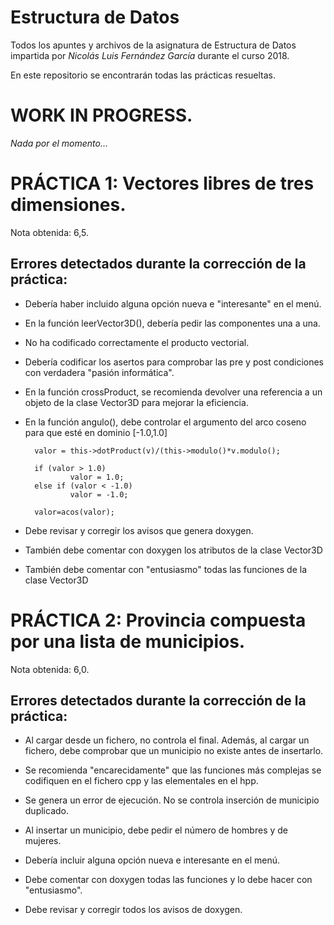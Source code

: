 # Estructura de Datos
Todos los apuntes y archivos de la asignatura de Estructura de Datos impartida por _Nicolás Luis Fernández García_ durante el curso 2018.

En este repositorio se encontrarán todas las prácticas resueltas.

# WORK IN PROGRESS.

_Nada por el momento..._

# PRÁCTICA 1: Vectores libres de tres dimensiones.

Nota obtenida: 6,5.

## Errores detectados durante la corrección de la práctica:

+ Debería haber incluido alguna opción nueva e "interesante" en el menú.

+ En la función leerVector3D(), debería pedir las componentes una a una.

+ No ha codificado correctamente el producto vectorial.

+ Debería codificar los asertos para comprobar las pre y post condiciones con verdadera "pasión informática".

+ En la función crossProduct, se recomienda devolver una referencia a un objeto de la clase Vector3D para mejorar la eficiencia.

+ En la función angulo(), debe controlar el argumento del arco coseno para que esté en dominio [-1.0,1.0]

        valor = this->dotProduct(v)/(this->modulo()*v.modulo();

        if (valor > 1.0)
                valor = 1.0;
        else if (valor < -1.0)
                valor = -1.0;
        
        valor=acos(valor);

+ Debe revisar y corregir los avisos que genera doxygen.

+ También debe comentar con doxygen los atributos de la clase Vector3D

+ También debe comentar con "entusiasmo" todas las funciones de la clase Vector3D

# PRÁCTICA 2: Provincia compuesta por una lista de municipios.

Nota obtenida: 6,0.

## Errores detectados durante la corrección de la práctica:

+ Al cargar desde un fichero, no controla el final.
Además, al cargar un fichero, debe comprobar que un municipio no existe antes de insertarlo.

+ Se recomienda "encarecidamente" que las funciones más complejas se codifiquen en el fichero cpp y las elementales en el hpp.

+ Se genera un error de ejecución. No se controla inserción de municipio duplicado.

+ Al insertar un municipio, debe pedir el número de hombres y de mujeres.

+ Debería incluir alguna opción nueva e interesante en el menú.

+ Debe comentar con doxygen todas las funciones y lo debe hacer con "entusiasmo".

+ Debe revisar y corregir todos los avisos de doxygen.
